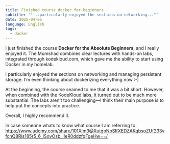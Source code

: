 ```yaml
---
title: Finished course docker for beginners
subtitle: '"...particularly enjoyed the sections on networking..."'
date: 2025-04-05
language: English
tags:
  - docker
---
```


I just finished the course **Docker for the Absolute Beginners**, and I really enjoyed it. The Mumshad combines clear lectures with hands-on labs, integrated through kodekloud.com, which gave me the ability to start using Docker in my homelab.

I particularly enjoyed the sections on networking and managing persistent storage. I’m even thinking about dockerizing everything now :-)

At the beginning, the course  seamed to me that it was a bit short. However, when combined with the KodeKloud labs, it turned out to be much more substantial. The labs aren’t too challenging—I think their main purpose is to help put the concepts into practice.

Overall, I highly recommend it.

In case someone whats to know what course I am referring to: 
https://www.udemy.com/share/101Xlm3@XutgpNpSlfXEDZAKqbsoZUf233vfcnQ8Ris185r5_6_ISovOsb_lIeR0ddzfqFgeHw==/